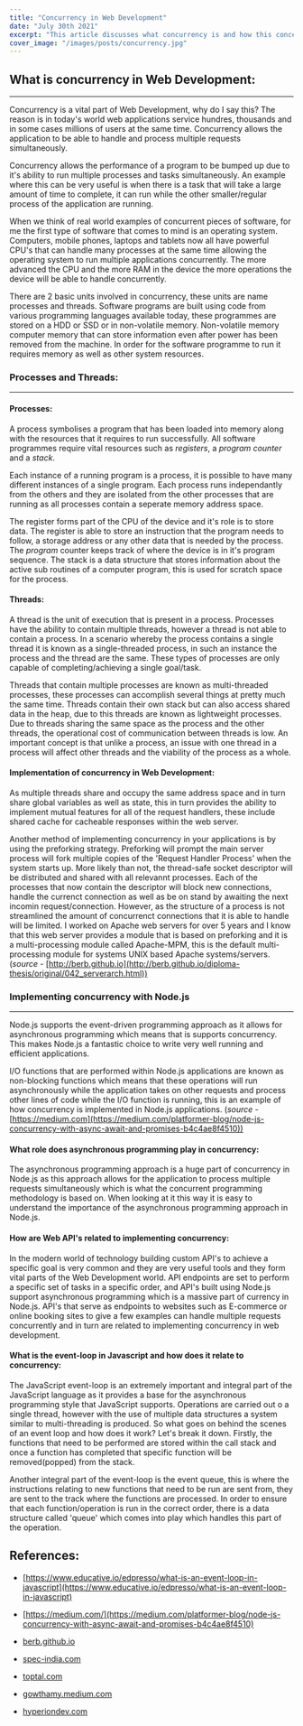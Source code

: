 ```yaml
---
title: "Concurrency in Web Development"
date: "July 30th 2021"
excerpt: "This article discusses what concurrency is and how this concept is applied in software development"
cover_image: "/images/posts/concurrency.jpg"
---
```


## What is concurrency in Web Development:

<hr/>

Concurrency is a vital part of Web Development, why do I say this? The reason is in today's world web applications service hundres, thousands and in some cases millions of users at the same time.
Concurrency allows the application to be able to handle and process multiple requests simultaneously.

Concurrency allows the performance of a program to be bumped up due to it's ability to run multiple processes and tasks simultaneously. An example where this can be very useful is when there is a task that will take a large amount of time to complete, it can run while the other smaller/regular process of the application are running.

When we think of real world examples of concurrent pieces of software, for me the first type of software that comes to mind is an operating system. Computers, mobile phones, laptops and tablets now all have powerful CPU's that can handle many processes at the same time allowing the operating system to run multiple applications concurrently. The more advanced the CPU and the more RAM in the device the more operations the device will be able to handle concurrently.

There are 2 basic units involved in concurrency, these units are name processes and threads. Software programs are built using code from various programming languages available today, these programmes are stored on a HDD or SSD or in non-volatile memory. Non-volatile memory computer memory that can store information even after power has been removed from the machine. In order for the software programme to run it requires memory as well as other system resources.

### Processes and Threads:

<hr>

#### Processes:

A process symbolises a program that has been loaded into memory along with the resources that it requires to run successfully. All software programmes require vital resources such as _registers_, a _program counter_ and a _stack_.

Each instance of a running program is a process, it is possible to have many different instances of a single program. Each process runs independantly from the others and they are isolated from the other processes that are running as all processes contain a seperate memory address space.

The register forms part of the CPU of the device and it's role is to store data. The register is able to store an instruction that the program needs to follow, a storage address or any other data that is needed by the process. The _program_ counter keeps track of where the device is in it's program sequence. The stack is a data structure that stores information about the active sub routines of a computer program, this is used for scratch space for the process.

#### Threads:

A thread is the unit of execution that is present in a process. Processes have the ability to contain multiple threads, however a thread is not able to contain a process. In a scenario whereby the process contains a single thread it is known as a single-threaded process, in such an instance the process and the thread are the same. These types of processes are only capable of completing/achieving a single goal/task.

Threads that contain multiple processes are known as multi-threaded processes, these processes can accomplish several things at pretty much the same time. Threads contain their own stack but can also access shared data in the heap, due to this threads are known as lightweight processes. Due to threads sharing the same space as the process and the other threads, the operational cost of communication between threads is low. An important concept is that unlike a process, an issue with one thread in a process will affect other threads and the viability of the process as a whole.

#### Implementation of concurrency in Web Development:

As multiple threads share and occupy the same address space and in turn share global variables as well as state, this in turn provides the ability to implement mutual features for all of the request handlers, these include shared cache for cacheable responses within the web server.

Another method of implementing concurrency in your applications is by using the preforking strategy. Preforking will prompt the main server process will fork multiple copies of the 'Request Handler Process' when the system starts up. More likely than not, the thread-safe socket descriptor will be distributed and shared with all relevannt processes. Each of the processes that now contain the descriptor will block new connections, handle the currenct connection as well as be on stand by awaiting the next incomin request/connection. However, as the structure of a process is not streamlined the amount of concurrenct connections that it is able to handle will be limited. I worked on Apache web servers for over 5 years and I know that this web server provides a module that is based on preforking and it is a multi-processing module called Apache-MPM, this is the default multi-processing module for systems UNIX based Apache systems/servers. (_source_ - [http://berb.github.io](http://berb.github.io/diploma-thesis/original/042_serverarch.html))

### Implementing concurrency with Node.js

<hr/>

Node.js supports the event-driven programming approach as it allows for asynchronous programming which means that is supports concurrency. This makes Node.js a fantastic choice to write very well running and efficient applications.

I/O functions that are performed within Node.js applications are known as non-blocking functions which means that these operations will run asynchronously while the application takes on other requests and process other lines of code while the I/O function is running, this is an example of how concurrency is implemented in Node.js applications. (_source_ - [https://medium.com](https://medium.com/platformer-blog/node-js-concurrency-with-async-await-and-promises-b4c4ae8f4510))

#### What role does asynchronous programming play in concurrency:

The asynchronous programming approach is a huge part of concurrency in Node.js as this approach allows for the application to process multiple requests simultaneously which is what the concurrent programming methodology is based on. When looking at it this way it is easy to understand the importance of the asynchronous programming approach in Node.js.

#### How are Web API's related to implementing concurrency:

In the modern world of technology building custom API's to achieve a specific goal is very common and they are very useful tools and they form vital parts of the Web Development world. API endpoints are set to perform a specific set of tasks in a specific order, and API's built using Node.js support asynchronous programming which is a massive part of currency in Node.js. API's that serve as endpoints to websites such as E-commerce or online booking sites to give a few examples can handle multiple requests concurrently and in turn are related to implementing concurrency in web development.

#### What is the event-loop in Javascript and how does it relate to concurrency:

The JavaScript event-loop is an extremely important and integral part of the JavaScript language as it provides a base for the asynchronous programming style that JavaScript supports. Operations are carried out o a single thread, however with the use of multiple data structures a system similar to multi-threading is produced. So what goes on behind the scenes of an event loop and how does it work? Let's break it down. Firstly, the functions that need to be performed are stored within the call stack and once a function has completed that specific function will be removed(popped) from the stack.

Another integral part of the event-loop is the event queue, this is where the instructions relating to new functions that need to be run are sent from,
they are sent to the track where the functions are processed. In order to ensure that each function/operation is run in the correct order, there is a data structure called 'queue' which comes into play which handles this part of the operation.

## References:

- [https://www.educative.io/edpresso/what-is-an-event-loop-in-javascript](https://www.educative.io/edpresso/what-is-an-event-loop-in-javascript)

- [https://medium.com/](https://medium.com/platformer-blog/node-js-concurrency-with-async-await-and-promises-b4c4ae8f4510)

- [berb.github.io](http://berb.github.io/diploma-thesis/original/042_serverarch.html)

- [spec-india.com](https://www.spec-india.com/blog/what-is-application-concurrency)

- [toptal.com](https://www.toptal.com/software/introduction-to-concurrent-programming)

- [gowthamy.medium.com](https://gowthamy.medium.com/concurrent-programming-introduction-1b6eac31aa66)

- [hyperiondev.com](https://www.dropbox.com/home/Luke%20-59210/Full%20Stack%20Web%20Developer/Task%2018?preview=WD+L3T18+-+Interview+Prep_+Concurrency.pdf)
